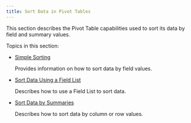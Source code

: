 ```yaml
---
title: Sort Data in Pivot Tables
---
```

This section describes the Pivot Table capabilities used to sort its data by field and summary values.

Topics in this section:
* [Simple Sorting](../../../../interface-elements-for-web/articles/pivot-table/data-presentation/sort-data/simple-sorting.md)
	
	Provides information on how to sort data by field values.
* [Sort Data Using a Field List](../../../../interface-elements-for-web/articles/pivot-table/data-presentation/sort-data/sort-data-using-a-field-list.md)
	
	Describes how to use a Field List to sort data.
* [Sort Data by Summaries](../../../../interface-elements-for-web/articles/pivot-table/data-presentation/sort-data/sort-data-by-summaries.md)
	
	Describes how to sort data by column or row values.